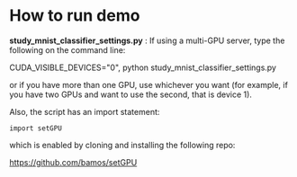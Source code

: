 # How to run demo

**study_mnist_classifier_settings.py** : If using a multi-GPU server, type the following on the command line:

CUDA_VISIBLE_DEVICES="0", python study_mnist_classifier_settings.py

or if you have more than one GPU, use whichever you want (for example, if you have two GPUs and want to use the second, that is device 1).

Also, the script has an import statement:

`import setGPU`

which is enabled by cloning and installing the following repo:

https://github.com/bamos/setGPU
